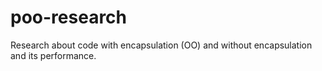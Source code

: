 # poo-research
Research about code with encapsulation (OO) and without encapsulation and its performance.
